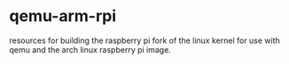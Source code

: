 # qemu-arm-rpi

resources for building the raspberry pi fork of the linux kernel 
for use with qemu and the arch linux raspberry pi image.
